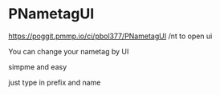 # PNametagUI
 https://poggit.pmmp.io/ci/pbol377/PNametagUI
/nt to open ui

You can change your nametag by UI

simpme and easy

just type in prefix and name
